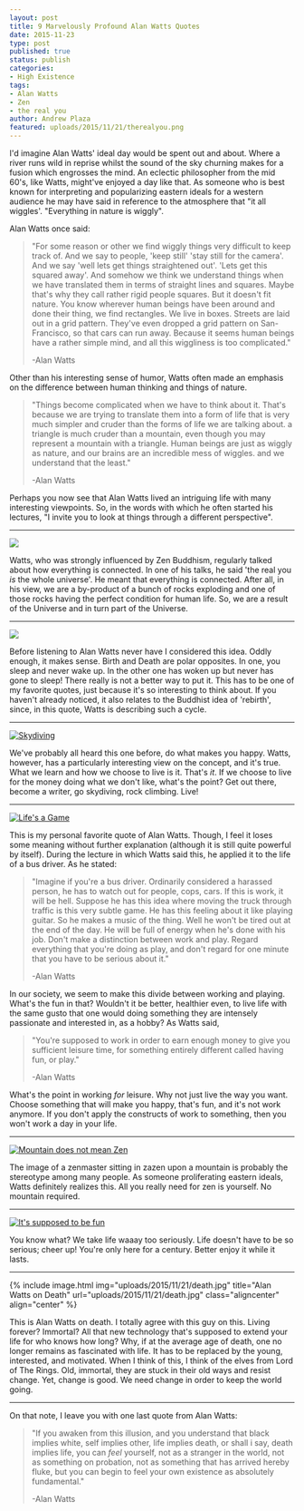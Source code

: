 ```yaml
---
layout: post
title: 9 Marvelously Profound Alan Watts Quotes
date: 2015-11-23
type: post
published: true
status: publish
categories:
- High Existence
tags:
- Alan Watts
- Zen
- the real you
author: Andrew Plaza
featured: uploads/2015/11/21/therealyou.png
---
```

I'd imagine Alan Watts' ideal day would be spent out and about. Where a river runs wild in reprise whilst the sound of the sky churning makes for a fusion which engrosses the mind. An eclectic philosopher from the mid 60's, like Watts, might've enjoyed a day like that. As someone who is best known for interpreting and popularizing eastern ideals for a western audience he may have said in reference to the atmosphere that "it all wiggles'. "Everything in nature is wiggly".

Alan Watts once said:
>"For some reason or other we find wiggly things very difficult to keep track of. And we say to people, 'keep still' 'stay still for the camera'. And we say 'well lets get things straightened out'. 'Lets get this squared away'. And somehow we think we understand things when we have translated them in terms of straight lines and squares. Maybe that's why they call rather rigid people squares. But it doesn't fit nature. You know wherever human beings have been around and done their thing, we find rectangles. We live in boxes. Streets are laid out in a grid pattern. They've even dropped a grid pattern on San-Francisco, so that cars can run away. Because it seems human beings have a rather simple mind, and all this wiggliness is too complicated."
>
>-Alan Watts

Other than his interesting sense of humor, Watts often made an emphasis on the difference between human thinking and things of nature.

>"Things become complicated when we have to think about it. That's because we are trying to translate them into a form of life that is very much simpler and cruder than the forms of life we are talking about. a triangle is much cruder than a mountain, even though you may represent a mountain with a triangle. Human beings are just as wiggly as nature, and our brains are an incredible mess of wiggles. and we understand that the least."
>
>-Alan Watts

Perhaps you now see that Alan Watts lived an intriguing life with many interesting viewpoints. So, in the words with which he often started his lectures, "I invite you to look at things through a different perspective".


- - -


<a class = "lightbox" href="{{site.url}}uploads/2015/11/21/therealyou.png"><img src="{{site.url}}uploads/2015/11/21/therealyou.png" class="aligncenter"></a>


Watts, who was strongly influenced by Zen Buddhism, regularly talked about how everything is connected. In one of his talks, he said 'the real you *is* the whole universe'. He meant that everything is connected. After all, in his view, we are a by-product of a bunch of rocks exploding and one of those rocks having the perfect condition for human life. So, we are a result of the Universe and in turn part of the Universe.


- - -


<a class = "lightbox" href="{{site.url}}uploads/2015/11/21/sleepandneverwakeup.png"><img src="{{site.url}}uploads/2015/11/21/sleepandneverwakeup.png" class="aligncenter"></a>


Before listening to Alan Watts never have I considered this idea. Oddly enough, it makes sense. Birth and Death are polar opposites. In one, you sleep and never wake up. In the other one has woken up but never has gone to sleep! There really is not a better way to put it. This has to be one of my favorite quotes, just because it's so interesting to think about. If you haven't already noticed, it also relates to the Buddhist idea of 'rebirth', since, in this quote, Watts is describing such a cycle.


- - -


<a class="lightbox" href="{{site.url}}uploads/2015/11/21/skydiving.png"><img src="{{site.url}}uploads/2015/11/21/skydiving.png" alt="Skydiving" class="aligncenter"></img></a>


We've probably all heard this one before, do what makes you happy. Watts, however, has a particularly interesting view on the concept, and it's true. What we learn and how we choose to live is it. That's *it*. If we choose to live for the money doing what we don't like, what's the point? Get out there, become a writer, go skydiving, rock climbing. Live!


- - -


<a class="lightbox" href="{{site.url}}uploads/2015/11/21/lifesagame.png"><img src="{{site.url}}uploads/2015/11/21/lifesagame.png" alt="Life's a Game" class="aligncenter"></img></a>


This is my personal favorite quote of Alan Watts. Though, I feel it loses some meaning without further explanation (although it is still quite powerful by itself). During the lecture in which Watts said this, he applied it to the life of a bus driver. As he stated: 
>"Imagine if you're a bus driver. Ordinarily considered a harassed person, he has to watch out for people, cops, cars. If this is work, it will be hell. Suppose he has this idea where moving the truck through traffic is this very subtle game. He has this feeling about it like playing guitar. So he makes a music of the thing. Well he won't be tired out at the end of the day. He will be full of energy when he's done with his job. Don't make a distinction between work and play. Regard everything that you're doing as play, and don't regard for one minute that you have to be serious about it."
>
>-Alan Watts

In our society, we seem to make this divide between working and playing. What's the fun in that? Wouldn't it be better, healthier even, to live life with the same gusto that one would doing something they are intensely passionate and interested in, as a hobby? As Watts said, 
>"You're supposed to work in order to earn enough money to give you sufficient leisure time, for something entirely different called having fun, or play."
>
>-Alan Watts

What's the point in working *for* leisure. Why not just live the way you want. Choose something that will make you happy, that's fun, and it's not work anymore. If you don't apply the constructs of work to something, then you won't work a day in your life.


- - -

<a class="lightbox" href="{{site.url}}uploads/2015/11/21/zenmountain.png"><img src="{{site.url}}uploads/2015/11/21/zenmountain.png" alt="Mountain does not mean Zen" class="aligncenter"></img></a>

The image of a zenmaster sitting in zazen upon a mountain is probably the stereotype among many people. As someone proliferating eastern ideals, Watts definitely realizes this. All you really need for zen is yourself. No mountain required.

- - -

<a class="lightbox" href="{{site.url}}uploads/2015/11/21/funnygods.png"><img src="{{site.url}}uploads/2015/11/21/funnygods.png" alt="It's supposed to be fun" class="aligncenter"></img></a>

You know what? We take life waaay too seriously. Life doesn't have to be so serious; cheer up! You're only here for a century. Better enjoy it while it lasts.

- - -

{% include image.html img="uploads/2015/11/21/death.jpg" title="Alan Watts on Death" url="uploads/2015/11/21/death.jpg" class="aligncenter" align="center" %}

This is Alan Watts on death. I totally agree with this guy on this. Living forever? Immortal? All that new technology that's supposed to extend your life for who knows how long? Why, if at the average age of death, one no longer remains as fascinated with life. It has to be replaced by the young, interested, and motivated. When I think of this, I think of the elves from Lord of The Rings. Old, immortal, they are stuck in their old ways and resist change. Yet, change is good. We need change in order to keep the world going.


- - -

On that note, I leave you with one last quote from Alan Watts:
>"If you awaken from this illusion, and you understand that black implies white, self implies other, life implies death, or shall i say, death implies life, you can *feel* yourself, not as a stranger in the world, not as something on probation, not as something that has arrived hereby fluke, but you can begin to feel your own existence as absolutely fundamental."
>
>-Alan Watts




